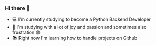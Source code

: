 ### Hi there 👋

- 💻 I’m currently studying to become a Python Backend Developer
- 🥳 I’m studying with a lot of joy and passion and sometimes also frustration 😄
- 📚 Right now I'm learning how to handle projects on Github 
